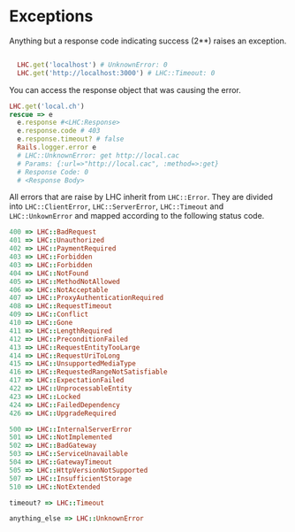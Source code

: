 Exceptions
===

Anything but a response code indicating success (2**) raises an exception.

```ruby

  LHC.get('localhost') # UnknownError: 0
  LHC.get('http://localhost:3000') # LHC::Timeout: 0

```

You can access the response object that was causing the error.

```ruby
LHC.get('local.ch')
rescue => e
  e.response #<LHC:Response>
  e.response.code # 403
  e.response.timeout? # false
  Rails.logger.error e
  # LHC::UnknownError: get http://local.cac
  # Params: {:url=>"http://local.cac", :method=>:get}
  # Response Code: 0
  # <Response Body>
```

All errors that are raise by LHC inherit from `LHC::Error`.
They are divided into `LHC::ClientError`, `LHC::ServerError`, `LHC::Timeout` and `LHC::UnkownError` and mapped according to the following status code.

```ruby
400 => LHC::BadRequest
401 => LHC::Unauthorized
402 => LHC::PaymentRequired
403 => LHC::Forbidden
403 => LHC::Forbidden
404 => LHC::NotFound
405 => LHC::MethodNotAllowed
406 => LHC::NotAcceptable
407 => LHC::ProxyAuthenticationRequired
408 => LHC::RequestTimeout
409 => LHC::Conflict
410 => LHC::Gone
411 => LHC::LengthRequired
412 => LHC::PreconditionFailed
413 => LHC::RequestEntityTooLarge
414 => LHC::RequestUriToLong
415 => LHC::UnsupportedMediaType
416 => LHC::RequestedRangeNotSatisfiable
417 => LHC::ExpectationFailed
422 => LHC::UnprocessableEntity
423 => LHC::Locked
424 => LHC::FailedDependency
426 => LHC::UpgradeRequired

500 => LHC::InternalServerError
501 => LHC::NotImplemented
502 => LHC::BadGateway
503 => LHC::ServiceUnavailable
504 => LHC::GatewayTimeout
505 => LHC::HttpVersionNotSupported
507 => LHC::InsufficientStorage
510 => LHC::NotExtended

timeout? => LHC::Timeout

anything_else => LHC::UnknownError
```
